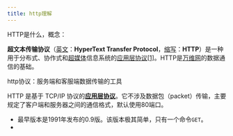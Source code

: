 ```yaml
---
title: http理解
---
```




HTTP是什么，概念：

**超文本传输协议**（[英文](https://zh.wikipedia.org/wiki/%E8%8B%B1%E6%96%87)：**HyperText Transfer Protocol**，[缩写](https://zh.wikipedia.org/wiki/%E7%B8%AE%E5%AF%AB)：**HTTP**）是一种用于分布式、协作式和[超媒体](https://zh.wikipedia.org/w/index.php?title=%E8%B6%85%E5%AA%92%E9%AB%94&action=edit&redlink=1)信息系统的[应用层协议](https://zh.wikipedia.org/wiki/%E5%BA%94%E7%94%A8%E5%B1%82)[[1\]](https://zh.wikipedia.org/wiki/%E8%B6%85%E6%96%87%E6%9C%AC%E4%BC%A0%E8%BE%93%E5%8D%8F%E8%AE%AE#cite_note-ietf2616-1)。HTTP是[万维网](https://zh.wikipedia.org/wiki/%E5%85%A8%E7%90%83%E8%B3%87%E8%A8%8A%E7%B6%B2)的数据通信的基础。

http协议：服务端和客服端数据传输的工具

HTTP 是基于 TCP/IP 协议的[**应用层协议**](http://www.ruanyifeng.com/blog/2012/05/internet_protocol_suite_part_i.html)。它不涉及数据包（packet）传输，主要规定了客户端和服务器之间的通信格式，默认使用80端口。

- 最早版本是1991年发布的0.9版。该版本极其简单，只有一个命令`GET`。
- ​

